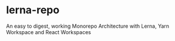 # lerna-repo
An easy to digest, working Monorepo Architecture with Lerna, Yarn Workspace and React Workspaces
